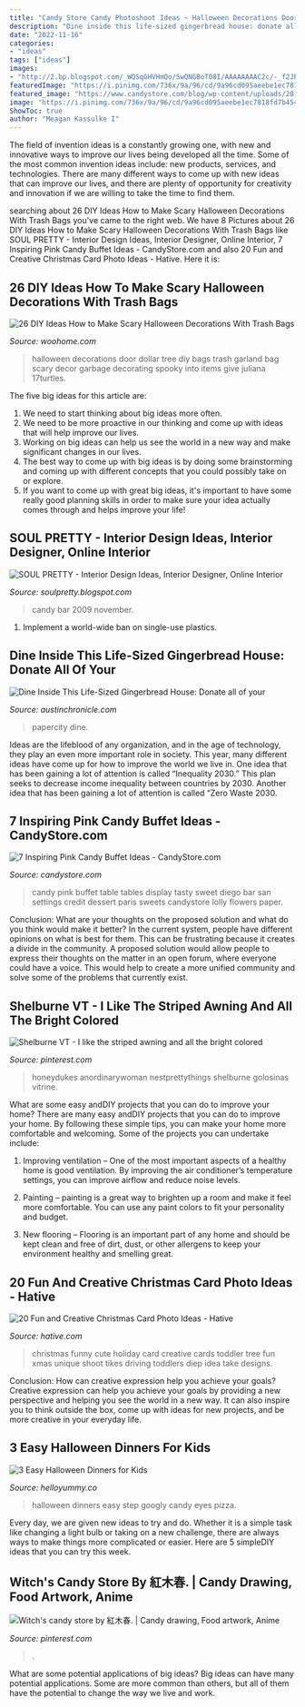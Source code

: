 ```yaml
---
title: "Candy Store Candy Photoshoot Ideas ~ Halloween Decorations Door Dollar Tree Diy Bags Trash Garland Bag Scary Decor Garbage Decorating Spooky Into Items Give Juliana 17turtles"
description: "Dine inside this life-sized gingerbread house: donate all of your"
date: "2022-11-16"
categories:
- "ideas"
tags: ["ideas"]
images:
- "http://2.bp.blogspot.com/_WQSqGHVHmQo/SwQNGBoT08I/AAAAAAAAC2c/-_f2JPdt1fI/s1600/tiffany-luu-candy-bar.jpg"
featuredImage: "https://i.pinimg.com/736x/9a/96/cd/9a96cd095aeebe1ec7818fd7b4541e73.jpg"
featured_image: "https://www.candystore.com/blog/wp-content/uploads/2014/04/4_FancyTableSettings.jpg"
image: "https://i.pinimg.com/736x/9a/96/cd/9a96cd095aeebe1ec7818fd7b4541e73.jpg"
ShowToc: true
author: "Meagan Kassulke I"
---
```



The field of invention ideas is a constantly growing one, with new and innovative ways to improve our lives being developed all the time. Some of the most common invention ideas include: new products, services, and technologies. There are many different ways to come up with new ideas that can improve our lives, and there are plenty of opportunity for creativity and innovation if we are willing to take the time to find them.

	

		
searching about 26 DIY Ideas How to Make Scary Halloween Decorations With Trash Bags you've came to the right web. We have 8 Pictures about 26 DIY Ideas How to Make Scary Halloween Decorations With Trash Bags like SOUL PRETTY - Interior Design Ideas, Interior Designer, Online Interior, 7 Inspiring Pink Candy Buffet Ideas - CandyStore.com and also 20 Fun and Creative Christmas Card Photo Ideas - Hative. Here it is:
		
    
## 26 DIY Ideas How To Make Scary Halloween Decorations With Trash Bags

<img loading=lazy src="http://www.woohome.com/wp-content/uploads/2013/10/Diy-Halloween-items-With-Trash-Bags-13-2.jpg" onerror="this.onerror=null;this.src='https://tse4.mm.bing.net/th?id=OIP.FwF6DCu6LgOUUjun6xvCCQHaLH&amp;pid=15.1';" alt="26 DIY Ideas How to Make Scary Halloween Decorations With Trash Bags">

_Source: woohome.com_

>halloween decorations door dollar tree diy bags trash garland bag scary decor garbage decorating spooky into items give juliana 17turtles. 

	

The five big ideas for this article are:
1. We need to start thinking about big ideas more often. 
2. We need to be more proactive in our thinking and come up with ideas that will help improve our lives. 
3. Working on big ideas can help us see the world in a new way and make significant changes in our lives. 
4. The best way to come up with big ideas is by doing some brainstorming and coming up with different concepts that you could possibly take on or explore. 
5. If you want to come up with great big ideas, it's important to have some really good planning skills in order to make sure your idea actually comes through and helps improve your life!

    
## SOUL PRETTY - Interior Design Ideas, Interior Designer, Online Interior

<img loading=lazy src="http://2.bp.blogspot.com/_WQSqGHVHmQo/SwQNGBoT08I/AAAAAAAAC2c/-_f2JPdt1fI/s1600/tiffany-luu-candy-bar.jpg" onerror="this.onerror=null;this.src='https://tse1.mm.bing.net/th?id=OIP.ar3gDp22mkFd1-2vkOeVywAAAA&amp;pid=15.1';" alt="SOUL PRETTY - Interior Design Ideas, Interior Designer, Online Interior">

_Source: soulpretty.blogspot.com_

>candy bar 2009 november. 

	

1. Implement a world-wide ban on single-use plastics.

    
## Dine Inside This Life-Sized Gingerbread House: Donate All Of Your

<img loading=lazy src="http://www.austinchronicle.com/imager/b/original/2369451/2bed/rsz_ginger2.jpg" onerror="this.onerror=null;this.src='https://tse2.mm.bing.net/th?id=OIP.HEjmNUFD3yCWU55-pVahlwHaE8&amp;pid=15.1';" alt="Dine Inside This Life-Sized Gingerbread House: Donate all of your">

_Source: austinchronicle.com_

>papercity dine. 

	

Ideas are the lifeblood of any organization, and in the age of technology, they play an even more important role in society. This year, many different ideas have come up for how to improve the world we live in. One idea that has been gaining a lot of attention is called “Inequality 2030.” This plan seeks to decrease income inequality between countries by 2030. Another idea that has been gaining a lot of attention is called “Zero Waste 2030.

    
## 7 Inspiring Pink Candy Buffet Ideas - CandyStore.com

<img loading=lazy src="https://www.candystore.com/blog/wp-content/uploads/2014/04/4_FancyTableSettings.jpg" onerror="this.onerror=null;this.src='https://tse3.mm.bing.net/th?id=OIP.mHVgaqklKgwEaz9Iuyi_EgHaLH&amp;pid=15.1';" alt="7 Inspiring Pink Candy Buffet Ideas - CandyStore.com">

_Source: candystore.com_

>candy pink buffet table tables display tasty sweet diego bar san settings credit dessert paris sweets candystore lolly flowers paper. 

	

Conclusion: What are your thoughts on the proposed solution and what do you think would make it better?
In the current system, people have different opinions on what is best for them. This can be frustrating because it creates a divide in the community. A proposed solution would allow people to express their thoughts on the matter in an open forum, where everyone could have a voice. This would help to create a more unified community and solve some of the problems that currently exist.

    
## Shelburne VT - I Like The Striped Awning And All The Bright Colored

<img loading=lazy src="https://i.pinimg.com/736x/fb/a6/af/fba6af5817192a386ddc6d04f03a72a0.jpg" onerror="this.onerror=null;this.src='https://tse3.mm.bing.net/th?id=OIP.Ile7OeaiP1TlHvvEAoXRrwHaJ4&amp;pid=15.1';" alt="Shelburne VT - I like the striped awning and all the bright colored">

_Source: pinterest.com_

>honeydukes anordinarywoman nestprettythings shelburne golosinas vitrine. 

	

What are some easy andDIY projects that you can do to improve your home?
There are many easy andDIY projects that you can do to improve your home. By following these simple tips, you can make your home more comfortable and welcoming. Some of the projects you can undertake include:
1. Improving ventilation – One of the most important aspects of a healthy home is good ventilation. By improving the air conditioner’s temperature settings, you can improve airflow and reduce noise levels.

2. Painting – painting is a great way to brighten up a room and make it feel more comfortable. You can use any paint colors to fit your personality and budget.

3. New flooring – Flooring is an important part of any home and should be kept clean and free of dirt, dust, or other allergens to keep your environment healthy and smelling great.

    
## 20 Fun And Creative Christmas Card Photo Ideas - Hative

<img loading=lazy src="https://hative.com/wp-content/uploads/2014/11/christmas-card-photo-ideas/19-christmas-card-photo-ideas.jpg" onerror="this.onerror=null;this.src='https://tse3.mm.bing.net/th?id=OIP.oRaY5QY4AGzTNCpJzST8AQHaKD&amp;pid=15.1';" alt="20 Fun and Creative Christmas Card Photo Ideas - Hative">

_Source: hative.com_

>christmas funny cute holiday card creative cards toddler tree fun xmas unique shoot tikes driving toddlers diep idea take designs. 

	

Conclusion: How can creative expression help you achieve your goals?
Creative expression can help you achieve your goals by providing a new perspective and helping you see the world in a new way. It can also inspire you to think outside the box, come up with ideas for new projects, and be more creative in your everyday life.

    
## 3 Easy Halloween Dinners For Kids

<img loading=lazy src="https://helloyummy.co/wp-content/uploads/2020/10/3-easy-halloween-dinners-for-kids6.jpg" onerror="this.onerror=null;this.src='https://tse3.mm.bing.net/th?id=OIP.0ECn9vNHIR950nqQ7AoFgwHaJ4&amp;pid=15.1';" alt="3 Easy Halloween Dinners for Kids">

_Source: helloyummy.co_

>halloween dinners easy step googly candy eyes pizza. 

	

Every day, we are given new ideas to try and do. Whether it is a simple task like changing a light bulb or taking on a new challenge, there are always ways to make things more complicated or easier. Here are 5 simpleDIY ideas that you can try this week.

    
## Witch&#039;s Candy Store By 紅木春. | Candy Drawing, Food Artwork, Anime

<img loading=lazy src="https://i.pinimg.com/736x/9a/96/cd/9a96cd095aeebe1ec7818fd7b4541e73.jpg" onerror="this.onerror=null;this.src='https://tse4.mm.bing.net/th?id=OIP.THKHQMWqUGDLB5S3XYAB-wHaFO&amp;pid=15.1';" alt="Witch&#039;s candy store by 紅木春. | Candy drawing, Food artwork, Anime">

_Source: pinterest.com_

>. 

	

What are some potential applications of big ideas?
Big ideas can have many potential applications. Some are more common than others, but all of them have the potential to change the way we live and work.

